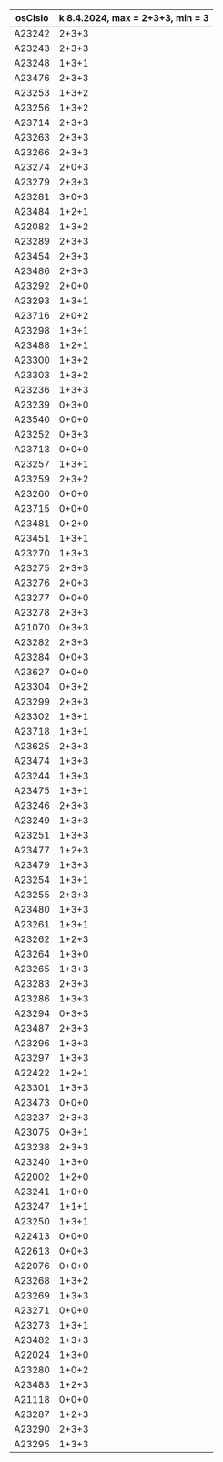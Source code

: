 |osCislo|k 8.4.2024, max = 2+3+3, min = 3|
|-------|-------------|
|A23242 | 2+3+3 |
|A23243 |2+3+3|
|A23248 |1+3+1|
|A23476 |2+3+3|
|A23253 |1+3+2|
|A23256 |1+3+2|
|A23714 |2+3+3|
|A23263 |2+3+3|
|A23266 |2+3+3|
|A23274 |2+0+3|
|A23279 |2+3+3|
|A23281 |3+0+3|
|A23484 |1+2+1|
|A22082 |1+3+2|
|A23289 |2+3+3|
|A23454 |2+3+3|
|A23486 |2+3+3|
|A23292 |2+0+0|
|A23293 |1+3+1|
|A23716 |2+0+2|
|A23298 |1+3+1|
|A23488 |1+2+1|
|A23300 |1+3+2|
|A23303 |1+3+2|
|A23236 |1+3+3|
|A23239 |0+3+0|
|A23540 |0+0+0|
|A23252 |0+3+3|
|A23713 |0+0+0|
|A23257 |1+3+1|
|A23259 |2+3+2|
|A23260 |0+0+0|
|A23715 |0+0+0|
|A23481 |0+2+0|
|A23451 |1+3+1|
|A23270 |1+3+3|
|A23275 |2+3+3|
|A23276 |2+0+3|
|A23277 |0+0+0|
|A23278 |2+3+3|
|A21070 |0+3+3|
|A23282 |2+3+3|
|A23284 |0+0+3|
|A23627 |0+0+0|
|A23304 |0+3+2|
|A23299 |2+3+3|
|A23302 |1+3+1|
|A23718 |1+3+1|
|A23625 |2+3+3|
|A23474 |1+3+3|
|A23244 |1+3+3|
|A23475 |1+3+1|
|A23246 |2+3+3|
|A23249 |1+3+3|
|A23251 |1+3+3|
|A23477 |1+2+3|
|A23479 |1+3+3|
|A23254 |1+3+1|
|A23255 |2+3+3|
|A23480 |1+3+3|
|A23261 |1+3+1|
|A23262 |1+2+3|
|A23264 |1+3+0|
|A23265 |1+3+3|
|A23283 |2+3+3|
|A23286 |1+3+3|
|A23294 |0+3+3|
|A23487 |2+3+3|
|A23296 |1+3+3|
|A23297 |1+3+3|
|A22422 |1+2+1|
|A23301 |1+3+3|
|A23473 |0+0+0|
|A23237 |2+3+3|
|A23075 |0+3+1|
|A23238 |2+3+3|
|A23240 |1+3+0|
|A22002 |1+2+0|
|A23241 |1+0+0|
|A23247 |1+1+1|
|A23250 |1+3+1|
|A22413 |0+0+0|
|A22613 |0+0+3|
|A22076 |0+0+0|
|A23268 |1+3+2|
|A23269 |1+3+3|
|A23271 |0+0+0|
|A23273 |1+3+1|
|A23482 |1+3+3|
|A22024 |1+3+0|
|A23280 |1+0+2|
|A23483 |1+2+3|
|A21118 |0+0+0|
|A23287 |1+2+3|
|A23290 |2+3+3|
|A23295 |1+3+3|
